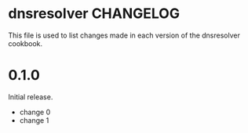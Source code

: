 # dnsresolver CHANGELOG

This file is used to list changes made in each version of the dnsresolver cookbook.

# 0.1.0

Initial release.

- change 0
- change 1

